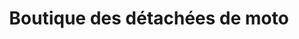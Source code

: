 ---
title: "Boutique des détachées de moto"
url: /macenta/boutique-des-detachees-de-moto/
shop: Allgemein
---